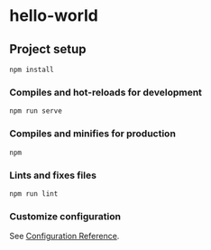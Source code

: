 # hello-world

## Project setup
```
npm install
```

### Compiles and hot-reloads for development
```
npm run serve
```

### Compiles and minifies for production
```
npm
```

### Lints and fixes files
```
npm run lint
```

### Customize configuration
See [Configuration Reference](https://cli.vuejs.org/config/).
